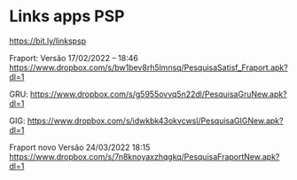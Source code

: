 # Links apps PSP
https://bit.ly/linkspsp

Fraport: Versão 17/02/2022 – 18:46
https://www.dropbox.com/s/bw1bev8rh5lmnsq/PesquisaSatisf_Fraport.apk?dl=1

GRU:
https://www.dropbox.com/s/g5955ovvq5n22dl/PesquisaGruNew.apk?dl=1

GIG:
https://www.dropbox.com/s/idwkbk43okvcwsl/PesquisaGIGNew.apk?dl=1

Fraport novo 
Versão 24/03/2022 18:15
https://www.dropbox.com/s/7n8knoyaxzhqgkq/PesquisaFraportNew.apk?dl=1

